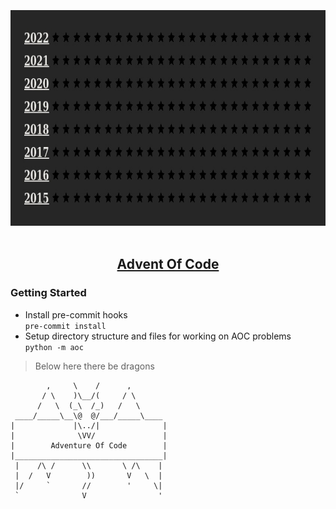<br>
<div align="center">
  <code>
    <img height=345 src="aoc/summary.jpg" alt="img">
  </code>
<h2><a href="https://adventofcode.com/">Advent Of Code</a>  </h2>
</div>

### Getting Started

- Install pre-commit hooks  
  `pre-commit install`
- Setup directory structure and files for working on AOC problems  
  `python -m aoc`

> Below here there be dragons

```
        ,     \    /      ,  
       / \    )\__/(     / \  
      /   \  (_\  /_)   /   \  
 ____/_____\__\@  @/___/_____\____
|             |\../|              |
|              \VV/               |
|        Adventure Of Code        |
|_________________________________|
 |    /\ /      \\       \ /\    |
 |  /   V        ))       V   \  |
 |/     `       //        '     \|
 `              V                '
```

